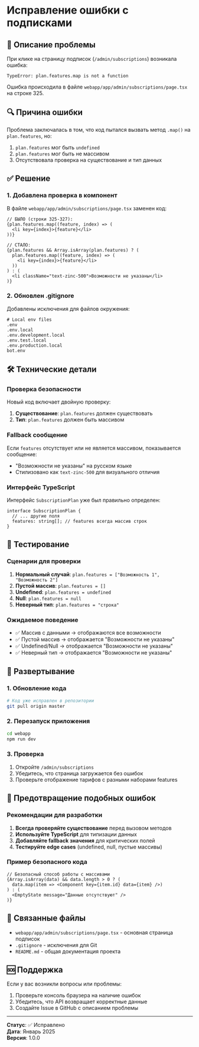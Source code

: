 # Исправление ошибки с подписками

## 🐛 Описание проблемы

При клике на страницу подписок (`/admin/subscriptions`) возникала ошибка:

```
TypeError: plan.features.map is not a function
```

Ошибка происходила в файле `webapp/app/admin/subscriptions/page.tsx` на строке 325.

## 🔍 Причина ошибки

Проблема заключалась в том, что код пытался вызвать метод `.map()` на `plan.features`, но:

1. `plan.features` мог быть `undefined`
2. `plan.features` мог быть не массивом
3. Отсутствовала проверка на существование и тип данных

## ✅ Решение

### 1. Добавлена проверка в компонент

В файле `webapp/app/admin/subscriptions/page.tsx` заменен код:

```tsx
// БЫЛО (строки 325-327):
{plan.features.map((feature, index) => (
  <li key={index}>{feature}</li>
))}

// СТАЛО:
{plan.features && Array.isArray(plan.features) ? (
  plan.features.map((feature, index) => (
    <li key={index}>{feature}</li>
  ))
) : (
  <li className="text-zinc-500">Возможности не указаны</li>
)}
```

### 2. Обновлен .gitignore

Добавлены исключения для файлов окружения:
```gitignore
# Local env files
.env
.env.local
.env.development.local
.env.test.local
.env.production.local
bot.env
```

## 🛠️ Технические детали

### Проверка безопасности

Новый код включает двойную проверку:
1. **Существование**: `plan.features` должен существовать
2. **Тип**: `plan.features` должен быть массивом

### Fallback сообщение

Если `features` отсутствует или не является массивом, показывается сообщение:
- "Возможности не указаны" на русском языке
- Стилизовано как `text-zinc-500` для визуального отличия

### Интерфейс TypeScript

Интерфейс `SubscriptionPlan` уже был правильно определен:
```tsx
interface SubscriptionPlan {
  // ... другие поля
  features: string[]; // features всегда массив строк
}
```

## 🧪 Тестирование

### Сценарии для проверки

1. **Нормальный случай**: `plan.features = ["Возможность 1", "Возможность 2"]`
2. **Пустой массив**: `plan.features = []`
3. **Undefined**: `plan.features = undefined`
4. **Null**: `plan.features = null`
5. **Неверный тип**: `plan.features = "строка"`

### Ожидаемое поведение

- ✅ Массив с данными → отображаются все возможности
- ✅ Пустой массив → отображается "Возможности не указаны"
- ✅ Undefined/Null → отображается "Возможности не указаны"
- ✅ Неверный тип → отображается "Возможности не указаны"

## 🚀 Развертывание

### 1. Обновление кода

```bash
# Код уже исправлен в репозитории
git pull origin master
```

### 2. Перезапуск приложения

```bash
cd webapp
npm run dev
```

### 3. Проверка

1. Откройте `/admin/subscriptions`
2. Убедитесь, что страница загружается без ошибок
3. Проверьте отображение тарифов с разными наборами features

## 🔮 Предотвращение подобных ошибок

### Рекомендации для разработки

1. **Всегда проверяйте существование** перед вызовом методов
2. **Используйте TypeScript** для типизации данных
3. **Добавляйте fallback значения** для критических полей
4. **Тестируйте edge cases** (undefined, null, пустые массивы)

### Пример безопасного кода

```tsx
// Безопасный способ работы с массивами
{Array.isArray(data) && data.length > 0 ? (
  data.map(item => <Component key={item.id} data={item} />)
) : (
  <EmptyState message="Данные отсутствуют" />
)}
```

## 📝 Связанные файлы

- `webapp/app/admin/subscriptions/page.tsx` - основная страница подписок
- `.gitignore` - исключения для Git
- `README.md` - общая документация проекта

## 🆘 Поддержка

Если у вас возникли вопросы или проблемы:
1. Проверьте консоль браузера на наличие ошибок
2. Убедитесь, что API возвращает корректные данные
3. Создайте Issue в GitHub с описанием проблемы

---

**Статус**: ✅ Исправлено  
**Дата**: Январь 2025  
**Версия**: 1.0.0

